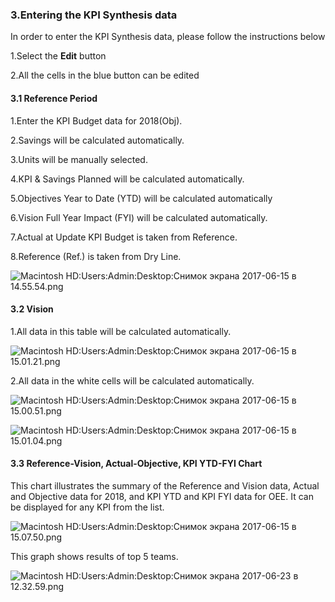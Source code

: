 ### 3.Entering the KPI Synthesis data

In order to enter the KPI Synthesis data, please follow the instructions below

1.Select the **Edit** button

2.All the cells in the blue button can be edited

#### 3.1 Reference Period

1.Enter the KPI Budget data for 2018\(Obj\).

2.Savings will be calculated automatically.

3.Units will be manually selected.

4.KPI & Savings Planned will be calculated automatically.

5.Objectives Year to Date \(YTD\) will be calculated automatically

6.Vision Full Year Impact \(FYI\) will be calculated automatically.

7.Actual at Update KPI Budget is taken from Reference.

8.Reference \(Ref.\) is taken from Dry Line.



![](file:///C:/Users/AIDANA~1/AppData/Local/Temp/msohtmlclip1/01/clip_image002.jpg "Macintosh HD:Users:Admin:Desktop:Снимок экрана 2017-06-15 в 14.55.54.png")

#### 3.2 Vision

1.All data in this table will be calculated automatically.

![](file:///C:/Users/AIDANA~1/AppData/Local/Temp/msohtmlclip1/01/clip_image004.jpg "Macintosh HD:Users:Admin:Desktop:Снимок экрана 2017-06-15 в 15.01.21.png")

2.All data in the white cells will be calculated automatically.

![](file:///C:/Users/AIDANA~1/AppData/Local/Temp/msohtmlclip1/01/clip_image006.jpg "Macintosh HD:Users:Admin:Desktop:Снимок экрана 2017-06-15 в 15.00.51.png")

![](file:///C:/Users/AIDANA~1/AppData/Local/Temp/msohtmlclip1/01/clip_image008.jpg "Macintosh HD:Users:Admin:Desktop:Снимок экрана 2017-06-15 в 15.01.04.png")

#### 3.3 Reference-Vision, Actual-Objective, KPI YTD-FYI Chart

This chart illustrates the summary of the Reference and Vision data, Actual and Objective data for 2018, and KPI YTD and KPI FYI data for OEE. It can be displayed for any KPI from the list.



![](file:///C:/Users/AIDANA~1/AppData/Local/Temp/msohtmlclip1/01/clip_image010.jpg "Macintosh HD:Users:Admin:Desktop:Снимок экрана 2017-06-15 в 15.07.50.png")





This graph shows results of top 5 teams.

![](file:///C:/Users/AIDANA~1/AppData/Local/Temp/msohtmlclip1/01/clip_image012.jpg "Macintosh HD:Users:Admin:Desktop:Снимок экрана 2017-06-23 в 12.32.59.png")




